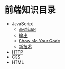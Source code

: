 # 前端知识目录

* JavaScript
  * [基础知识](javascript/basic.md)
  * [输出](javascript/console.md)
  * [Show Me Your Code](javascript/code.md)
  * [新技术](javascript/new.md)
* [HTTP](http.md)
* CSS
* HTML